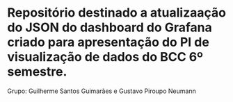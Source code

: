 # Repositório destinado a atualizaação do JSON do dashboard do Grafana criado para apresentação do PI de visualização de dados do BCC 6º semestre.
Grupo: Guilherme Santos Guimarães e Gustavo Piroupo Neumann
